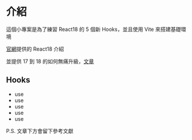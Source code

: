 # 介紹

這個小專案是為了練習 React18 的 5 個新 Hooks，並且使用 Vite 來搭建基礎環境

[官網](https://reactjs.org/blog/2022/03/29/react-v18.html)提供的 React18 介紹

並提供 17 到 18 的如何無痛升級，[文章](https://reactjs.org/blog/2022/03/08/react-18-upgrade-guide.html#updates-to-client-rendering-apis)

## Hooks

- use
- use
- use
- use
- use

P.S. 文章下方會留下參考文獻
